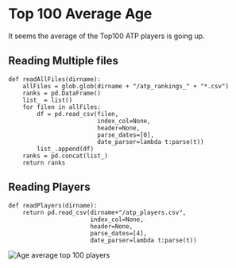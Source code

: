 # Top 100 Average Age

It seems the average of the Top100 ATP players is going up.

## Reading Multiple files
```
def readAllFiles(dirname):
    allFiles = glob.glob(dirname + "/atp_rankings_" + "*.csv")
    ranks = pd.DataFrame()
    list_ = list()
    for filen in allFiles:
        df = pd.read_csv(filen,
                         index_col=None,
                         header=None,
                         parse_dates=[0],
                         date_parser=lambda t:parse(t))
        list_.append(df)
    ranks = pd.concat(list_)
    return ranks
```

## Reading Players

```
def readPlayers(dirname):
    return pd.read_csv(dirname+"/atp_players.csv",
                       index_col=None,
                       header=None,
                       parse_dates=[4],
                       date_parser=lambda t:parse(t))

```

![Age average top 100 players](https://raw.githubusercontent.com/ppaulojr/tennis_atp/master/examples/Pandas/AverageTop100Age/GraphTop100.png) 
